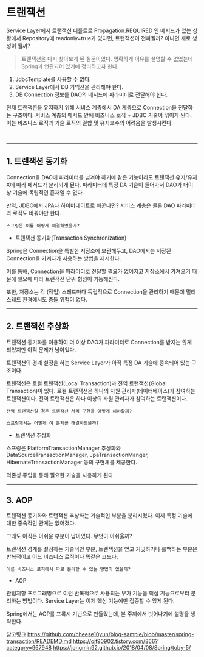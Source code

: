 # 트랜잭션

Service Layer에서 트랜잭션 디폴트로 Propagation.REQUIRED 인 메서드가 있는 상황에서 Repository에 readonly=true가 있다면, 트랜잭션이 전파될까? 아니면 새로 생성이 될까?

> 트랜잭션을 다시 찾아보게 된 질문이었다. 명확하게 이유를 설명할 수 없었는데 Spring과 연관되어 있기에 정리하고자 한다.

1. JdbcTemplate를 사용할 수 없다.
2. Service Layer에서 DB 커넥션을 관리해야 한다.
3. DB Connection 정보를 DAO의 메서드에 파라미터로 전달해야 한다.

현재 트랜잭션을 유지하기 위해 서비스 계층에서 DA 계층으로 Connection을 전달하는 구조이다. 서비스 계층의 메서드 안에 비즈니스 로직 + JDBC 기술이 섞이게 된다. 이는 비즈니스 로직과 기술 로직의 결합 및 유지보수의 어려움을 발생시킨다.

<br>

---
## 1. 트랜잭션 동기화

Connection을 DAO에 파라미터를 넘겨야 하기에 같은 기능이라도 트랜잭션 유지/유지X에 따라 메서드가 분리되게 된다. 파라미터에 특정 DA 기술이 들어가서 DAO가 더이상 기술에 독립적인 존재일 수 없다.

만약, JDBC에서 JPA나 하이버네이트로 바꾼다면? 서비스 계층은 물론 DAO 파라미터와 로직도 바꿔야만 한다.

```text
스프링은 이를 어떻게 해결하였을가?
```

* 트랜잭션 동기화(Transaction Synchronization)

Spring은 Connection을 특별한 저장소에 보관해두고, DAO에서는 저장된 Connection을 가져다가 사용하는 방법을 제시한다.

이를 통해, Connection을 파라미터로 전달할 필요가 없어지고 저장소에서 가져오기 때문에 필요에 따라 트랜잭션 단위 형성이 가능해진다.

또한, 저장소는 각 (작업) 스레드마다 독립적으로 Connection을 관리하기 때문에 멀티스레드 환경에서도 충돌 위험이 없다.

---
## 2. 트랜잭션 추상화

트랜잭션 동기화를 이용하여 더 이상 DAO가 파라미터로 Connection를 받지는 않게 되었지만 아직 문제가 남아있다. 

트랜잭션의 경계 설정을 하는 Service Layer가 아직 특정 DA 기술에 종속되어 있는 구조이다.

트랜잭션은 로컬 트랜잭션(Local Transaction)과 전역 트랜잭션(Global Transaction)이 있다. 로컬 트랜잭션은 하나의 자원 관리자(데이터베이스)가 참여하는 트랜잭션이다. 전역 트랜잭션은 하나 이상의 자원 관리자가 참여하는 트랜잭션이다.

```text
전역 트랜잭션일 경우 트랜잭션 처리 구현을 어떻게 해야할까?

스프링에서는 어떻게 이 문제를 해결하였을까?
```

* 트랜잭션 추상화

스프링은 PlatformTransactionManager 추상화와 DataSourceTransactionManager, JpaTransactionManger, HibernateTransactionManager 등의 구현체를 제공한다.

의존성 주입을 통해 필요한 기술을 사용하게 된다.

---
## 3. AOP

트랜잭션 동기화와 트랜잭션 추상화는 기술적인 부분을 분리시켰다. 이제 특정 기술에 대한 종속적인 관계는 없어졌다.

그래도 아직은 아쉬운 부분이 남아있다. 무엇이 아쉬울까?

트랜잭션 경계를 설정하는 기술적인 부분, 트랜잭션을 얻고 커밋하거나 롤백하는 부분은 반복적이고 어느 비즈니스 로직이나 똑같은 코드다.

```text
이를 비즈니스 로직에서 따로 분리할 수 있는 방법이 없을까?
```
* AOP

관점지향 프로그래밍으로 이런 반복적으로 사용되는 부가 기능을 핵심 기능으로부터 분리하는 방법이다. Service Layer는 이제 핵심 기능에만 집중할 수 있게 된다.

Spring에서는 AOP를 프록시 기반으로 만들었는데, 본 주제에서 벗어나기에 설명을 생략한다.

참고링크
https://github.com/cheese10yun/blog-sample/blob/master/spring-transaction/READEMD.md
https://ojt90902.tistory.com/866?category=967948
https://jongmin92.github.io/2018/04/08/Spring/toby-5/